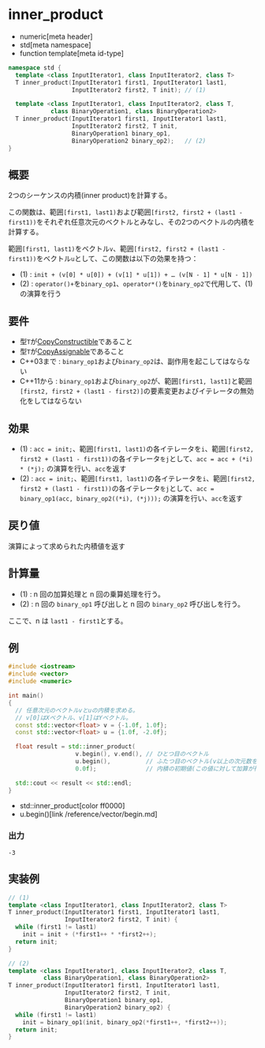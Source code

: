 # inner_product
* numeric[meta header]
* std[meta namespace]
* function template[meta id-type]

```cpp
namespace std {
  template <class InputIterator1, class InputIterator2, class T>
  T inner_product(InputIterator1 first1, InputIterator1 last1,
                  InputIterator2 first2, T init); // (1)

  template <class InputIterator1, class InputIterator2, class T,
            class BinaryOperation1, class BinaryOperation2>
  T inner_product(InputIterator1 first1, InputIterator1 last1,
                  InputIterator2 first2, T init,
                  BinaryOperation1 binary_op1,
                  BinaryOperation2 binary_op2);   // (2)
}
```

## 概要
2つのシーケンスの内積(inner product)を計算する。

この関数は、範囲`[first1, last1)`および範囲`[first2, first2 + (last1 - first1))`をそれぞれ任意次元のベクトルとみなし、その2つのベクトルの内積を計算する。

範囲`[first1, last1)`をベクトル`v`、範囲`[first2, first2 + (last1 - first1))`をベクトル`u`として、この関数は以下の効果を持つ：

- (1) : `init + (v[0] * u[0]) + (v[1] * u[1]) + … (v[N - 1] * u[N - 1])`
- (2) : `operator()+`を`binary_op1`、`operator*()`を`binary_op2`で代用して、(1)の演算を行う


## 要件
- 型`T`が[CopyConstructible](/reference/concepts/CopyConstructible.md)であること
- 型`T`が[CopyAssignable](/reference/concepts/CopyAssignable.md)であること
- C++03まで : `binary_op1`および`binary_op2`は、副作用を起こしてはならない
- C++11から : `binary_op1`および`binary_op2`が、範囲`[first1, last1]`と範囲`[first2, first2 + (last1 - first2)]`の要素変更およびイテレータの無効化をしてはならない


## 効果
- (1) : `acc = init;`、範囲`[first1, last1)`の各イテレータを`i`、範囲`[first2, first2 + (last1 - first1))`の各イテレータ`をj`として、`acc = acc + (*i) * (*j);` の演算を行い、`acc`を返す
- (2) : `acc = init;`、範囲`[first1, last1)`の各イテレータを`i`、範囲`[first2, first2 + (last1 - first1))`の各イテレータ`をj`として、`acc = binary_op1(acc, binary_op2((*i), (*j)));` の演算を行い、`acc`を返す


## 戻り値
演算によって求められた内積値を返す


## 計算量
- (1) : n 回の加算処理と n 回の乗算処理を行う。
- (2) : n 回の `binary_op1` 呼び出しと n 回の `binary_op2` 呼び出しを行う。

ここで、n は `last1 - first1`とする。


## 例
```cpp example
#include <iostream>
#include <vector>
#include <numeric>

int main()
{
  // 任意次元のベクトルvとuの内積を求める。
  // v[0]はXベクトル、v[1]はYベクトル。
  const std::vector<float> v = {-1.0f, 1.0f};
  const std::vector<float> u = {1.0f, -2.0f};

  float result = std::inner_product(
                   v.begin(), v.end(), // ひとつ目のベクトル
                   u.begin(),          // ふたつ目のベクトル(v以上の次元数を持つこと)
                   0.0f);              // 内積の初期値(この値に対して加算が行われる)

  std::cout << result << std::endl;
}
```
* std::inner_product[color ff0000]
* u.begin()[link /reference/vector/begin.md]

### 出力
```
-3
```


## 実装例
```cpp
// (1)
template <class InputIterator1, class InputIterator2, class T>
T inner_product(InputIterator1 first1, InputIterator1 last1,
                InputIterator2 first2, T init) {
  while (first1 != last1)
    init = init + (*first1++ * *first2++);
  return init;
}

// (2)
template <class InputIterator1, class InputIterator2, class T,
          class BinaryOperation1, class BinaryOperation2>
T inner_product(InputIterator1 first1, InputIterator1 last1,
                InputIterator2 first2, T init,
                BinaryOperation1 binary_op1,
                BinaryOperation2 binary_op2) {
  while (first1 != last1)
    init = binary_op1(init, binary_op2(*first1++, *first2++));
  return init;
}
```


